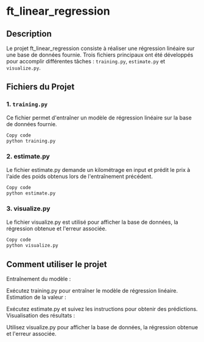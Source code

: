 # ft_linear_regression

## Description
Le projet ft_linear_regression consiste à réaliser une régression linéaire sur une base de données fournie. Trois fichiers principaux ont été développés pour accomplir différentes tâches : `training.py`, `estimate.py` et `visualize.py`.

## Fichiers du Projet

### 1. `training.py`
Ce fichier permet d'entraîner un modèle de régression linéaire sur la base de données fournie.

```bash
Copy code
python training.py
```

### 2. estimate.py
Le fichier estimate.py demande un kilométrage en input et prédit le prix à l'aide des poids obtenus lors de l'entraînement précédent.

```bash
Copy code
python estimate.py
```

### 3. visualize.py
Le fichier visualize.py est utilisé pour afficher la base de données, la régression obtenue et l'erreur associée.

```bash
Copy code
python visualize.py
```
## Comment utiliser le projet
Entraînement du modèle :

Exécutez training.py pour entraîner le modèle de régression linéaire.
Estimation de la valeur :

Exécutez estimate.py et suivez les instructions pour obtenir des prédictions.
Visualisation des résultats :

Utilisez visualize.py pour afficher la base de données, la régression obtenue et l'erreur associée.
